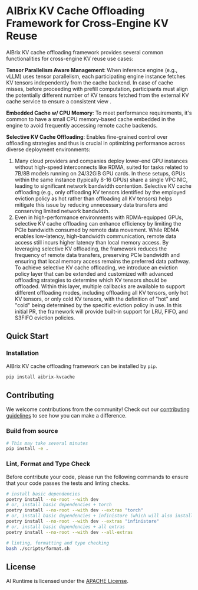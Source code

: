 # AIBrix KV Cache Offloading Framework for Cross-Engine KV Reuse
AIBrix KV cache offloading framework provides several common functionalities for cross-engine KV reuse use cases:

**Tensor Parallelism Aware Management**: When inference engine (e.g., vLLM) uses tensor parallelism, each participating engine instance fetches KV tensors independently from the cache backend. In case of cache misses, before proceeding with prefill computation, participants must align the potentially different number of KV tensors fetched from the external KV cache service to ensure a consistent view .

**Embedded Cache w/ CPU Memory**: To meet performance requirements, it's common to have a small CPU memory-based cache embedded in the engine to avoid frequently accessing remote cache backends.

**Selective KV Cache Offloading**: Enables fine-grained control over offloading strategies and thus is crucial in optimizing performance across diverse deployment environments:
1. Many cloud providers and companies deploy lower-end GPU instances without high-speed interconnects like RDMA, suited for tasks related to 7B/8B models running on 24/32GiB GPU cards. In these setups, GPUs within the same instance (typically 8-16 GPUs) share a single VPC NIC, leading to significant network bandwidth contention. Selective KV cache offloading (e.g., only offloading KV tensors identified by the employed eviction policy as hot rather than offloading all KV tensors) helps mitigate this issue by reducing unnecessary data transfers and conserving limited network bandwidth.
2. Even in high-performance environments with RDMA-equipped GPUs, selective KV cache offloading can enhance efficiency by limiting the PCIe bandwidth consumed by remote data movement. While RDMA enables low-latency, high-bandwidth communication, remote data access still incurs higher latency than local memory access. By leveraging selective KV offloading, the framework reduces the frequency of remote data transfers, preserving PCIe bandwidth and ensuring that local memory access remains the preferred data pathway.
To achieve selective KV cache offloading, we introduce an eviction policy layer that can be extended and customized with advanced offloading strategies to determine which KV tensors should be offloaded. Within this layer, multiple callbacks are available to support different offloading modes, including offloading all KV tensors, only hot KV tensors, or only cold KV tensors, with the definition of "hot" and "cold" being determined by the specific eviction policy in use. In this initial PR, the framework will provide built-in support for LRU, FIFO, and S3FIFO eviction policies.

## Quick Start
### Installation
AIBrix KV cache offloading framework can be installed by `pip`.

```sh
pip install aibrix-kvcache
```

## Contributing
We welcome contributions from the community! Check out our [contributing guidelines](https://github.com/vllm-project/aibrix/blob/main/CONTRIBUTING.md) to see how you can make a difference.

### Build from source

```bash
# This may take several minutes
pip install -e .
```

### Lint, Format and Type Check

Before contribute your code, please run the following commands to ensure that your code passes the tests and linting checks.

```bash
# install basic dependencies
poetry install --no-root --with dev
# or, install basic dependencies + torch
poetry install --no-root --with dev --extras "torch"
# or, install basic dependencies + infinistore (which will also install torch since infinistore depends on torch)
poetry install --no-root --with dev --extras "infinistore"
# or, install basic dependencies + all extras
poetry install --no-root --with dev --all-extras

# linting, formatting and type checking
bash ./scripts/format.sh
```

## License

AI Runtime is licensed under the [APACHE License](https://github.com/vllm-project/aibrix/LICENSE.md).
